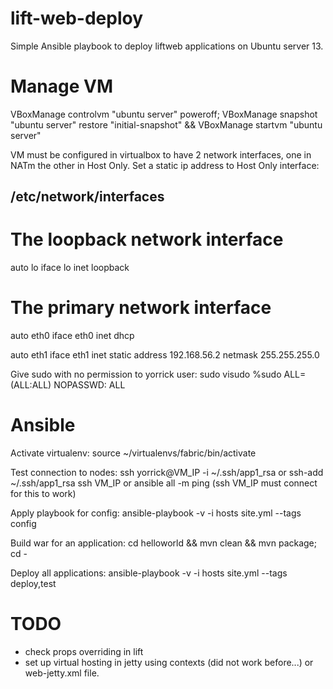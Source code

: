 lift-web-deploy
===============
Simple Ansible playbook to deploy liftweb applications on Ubuntu server 13.



Manage VM
=========
VBoxManage controlvm "ubuntu server" poweroff; VBoxManage snapshot "ubuntu server" restore "initial-snapshot" && VBoxManage startvm "ubuntu server"


VM must be configured in virtualbox to have 2 network interfaces, one in NATm the other in Host Only.
Set a static ip address to Host Only interface:

/etc/network/interfaces
-----------------------
# The loopback network interface
auto lo
iface lo inet loopback

# The primary network interface
auto eth0
iface eth0 inet dhcp

auto eth1
iface eth1 inet static
  address 192.168.56.2
  netmask 255.255.255.0


Give sudo with no permission to yorrick user:
sudo visudo
%sudo   ALL=(ALL:ALL) NOPASSWD: ALL


Ansible
=======

Activate virtualenv:
source ~/virtualenvs/fabric/bin/activate

Test connection to nodes:
ssh yorrick@VM_IP -i ~/.ssh/app1_rsa
or
ssh-add ~/.ssh/app1_rsa
ssh VM_IP
or
ansible all -m ping (ssh VM_IP must connect for this to work)


Apply playbook for config:
ansible-playbook -v -i hosts site.yml --tags config


Build war for an application:
cd helloworld && mvn clean && mvn package; cd -


Deploy all applications:
ansible-playbook -v -i hosts site.yml --tags deploy,test


TODO
====
 - check props overriding in lift
 - set up virtual hosting in jetty using contexts (did not work before...) or web-jetty.xml file.

